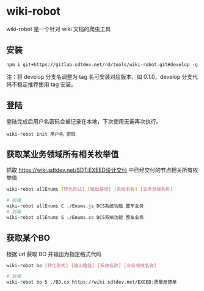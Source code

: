 # wiki-robot

wiki-robot 是一个针对 wiki 文档的爬虫工具

## 安装

`npm i git+https://gitlab.sdtdev.net/rd/tools/wiki-robot.git#develop -g`

注：将 develop 分支名调整为 tag 名可安装对应版本，如 0.1.0，develop 分支代码不稳定推荐使用 tag 安装。

## 登陆

登陆完成后用户名密码会被记录在本地，下次使用无需再次执行。

`wiki-robot init 用户名 密码`

## 获取某业务领域所有相关枚举值

抓取 https://wiki.sdtdev.net/SDT:EXEED设计交付 中已经交付的节点相关所有枚举值

```bash
wiki-robot allEnums [转化形式] [输出路径] [系统名称] [业务领域名称]

# 前端
wiki-robot allEnums C ./Enums.js DCS系统功能 整车业务
# 后端
wiki-robot allEnums S ./Enums.cs DCS系统功能 整车业务
```

## 获取某个BO

根据 url 获取 BO 并输出为指定格式代码

```bash
wiki-robot bo [转化形式] [输出路径] [系统名称] [业务领域名称]

# 后端
wiki-robot bo S ./BO.cs https://wiki.sdtdev.net/EXEED:质量反馈单
```
